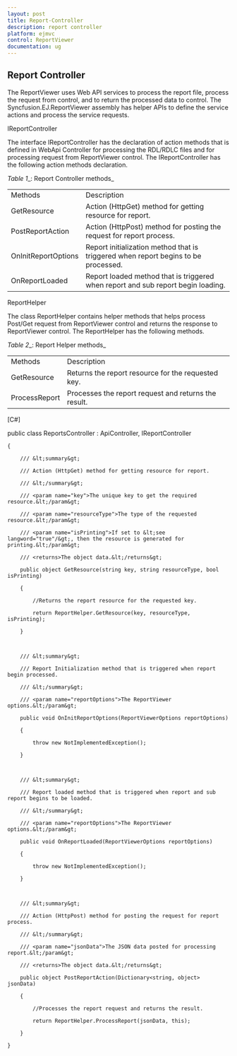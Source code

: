 ```yaml
---
layout: post
title: Report-Controller
description: report controller
platform: ejmvc
control: ReportViewer
documentation: ug
---
```


## Report Controller

The ReportViewer uses Web API services to process the report file, process the request from control, and to return the processed data to control. The Syncfusion.EJ.ReportViewer assembly has helper APIs to define the service actions and process the service requests. 

IReportController

The interface IReportController has the declaration of action methods that is defined in WebApi Controller for processing the RDL/RDLC files and for processing request from ReportViewer control. The IReportController has the following action methods declaration. 



_Table_ _1__: Report Controller methods_

<table>
<tr>
<td>
Methods</td><td>
Description</td></tr>
<tr>
<td>
GetResource</td><td>
Action (HttpGet) method for getting resource for report. </td></tr>
<tr>
<td>
PostReportAction</td><td>
Action (HttpPost) method for posting the request for report process. </td></tr>
<tr>
<td>
OnInitReportOptions</td><td>
Report initialization method that is triggered when report begins to be processed.</td></tr>
<tr>
<td>
OnReportLoaded</td><td>
Report loaded method that is triggered when report and sub report begin loading.</td></tr>
</table>
ReportHelper

The class ReportHelper contains helper methods that helps process Post/Get request from ReportViewer control and returns the response to ReportViewer control. The ReportHelper has the following methods. 

_Table_ _2__: Report Helper methods_

<table>
<tr>
<td>
Methods</td><td>
Description</td></tr>
<tr>
<td>
GetResource</td><td>
Returns the report resource for the requested key.</td></tr>
<tr>
<td>
ProcessReport</td><td>
Processes the report request and returns the result.</td></tr>
</table>


[C#]



public class ReportsController : ApiController, IReportController

    {

        /// &lt;summary&gt;

        /// Action (HttpGet) method for getting resource for report.

        /// &lt;/summary&gt;

        /// <param name="key">The unique key to get the required resource.&lt;/param&gt;

        /// <param name="resourceType">The type of the requested resource.&lt;/param&gt;

        /// <param name="isPrinting">If set to &lt;see langword="true"/&gt;, then the resource is generated for printing.&lt;/param&gt;

        /// <returns>The object data.&lt;/returns&gt;

        public object GetResource(string key, string resourceType, bool isPrinting)

        {

            //Returns the report resource for the requested key.

            return ReportHelper.GetResource(key, resourceType, isPrinting);

        }



        /// &lt;summary&gt;

        /// Report Initialization method that is triggered when report begin processed.

        /// &lt;/summary&gt;

        /// <param name="reportOptions">The ReportViewer options.&lt;/param&gt;

        public void OnInitReportOptions(ReportViewerOptions reportOptions)

        {

            throw new NotImplementedException();

        }



        /// &lt;summary&gt;

        /// Report loaded method that is triggered when report and sub report begins to be loaded.

        /// &lt;/summary&gt;

        /// <param name="reportOptions">The ReportViewer options.&lt;/param&gt;

        public void OnReportLoaded(ReportViewerOptions reportOptions)

        {

            throw new NotImplementedException();

        }



        /// &lt;summary&gt;

        /// Action (HttpPost) method for posting the request for report process. 

        /// &lt;/summary&gt;

        /// <param name="jsonData">The JSON data posted for processing report.&lt;/param&gt;

        /// <returns>The object data.&lt;/returns&gt;

        public object PostReportAction(Dictionary<string, object> jsonData)

        {

            //Processes the report request and returns the result.

            return ReportHelper.ProcessReport(jsonData, this);

        }

    }



